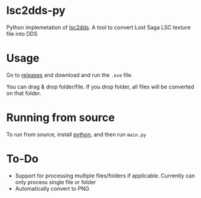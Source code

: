 # lsc2dds-py
  Python implemetation of [lsc2dds](https://github.com/ccdbgt/lsc2dds). A tool to convert Lost Saga LSC texture file into DDS

# Usage
  Go to [releases](https://github.com/Trisnox/lsc2dds-py/releases/latest) and download and run the `.exe` file.
  
  You can drag & drop folder/file. If you drop folder, all files will be converted on that folder.

# Running from source
  To run from source, install [python](https://www.python.org/downloads/), and then run `main.py`
  
# To-Do
  - Support for processing multiple files/folders if applicable. Currently can only process single file or folder
  - Automatically convert to PNG
